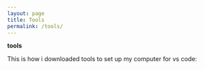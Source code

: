 ```yaml
---
layout: page 
title: Tools
permalink: /tools/
---
```


**tools**

This is how i downloaded tools to set up my computer for vs code:
